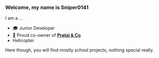 ### Welcome, my name is **Sniper0141**

I am a ...
- 🎓 Junior Developer
- 🏢 Proud co-owner of **[Prataì & Co](https://github.com/Pratai-Co)**
- Helicopter

Here though, you will find mostly school projects, nothing special really.
